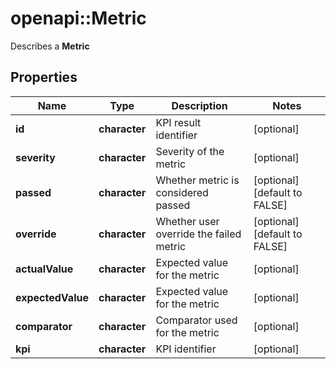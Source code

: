 # openapi::Metric

Describes a __Metric__
## Properties
Name | Type | Description | Notes
------------ | ------------- | ------------- | -------------
**id** | **character** | KPI result identifier | [optional] 
**severity** | **character** | Severity of the metric | [optional] 
**passed** | **character** | Whether metric is considered passed | [optional] [default to FALSE]
**override** | **character** | Whether user override the failed metric | [optional] [default to FALSE]
**actualValue** | **character** | Expected value for the metric | [optional] 
**expectedValue** | **character** | Expected value for the metric | [optional] 
**comparator** | **character** | Comparator used for the metric | [optional] 
**kpi** | **character** | KPI identifier | [optional] 


